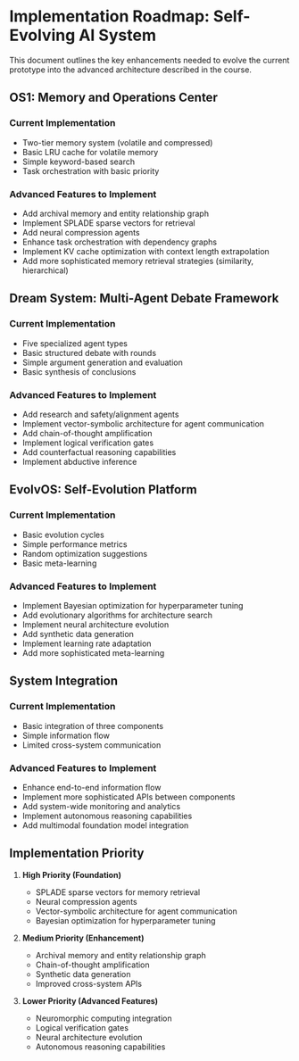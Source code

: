 # Implementation Roadmap: Self-Evolving AI System

This document outlines the key enhancements needed to evolve the current prototype into the advanced architecture described in the course.

## OS1: Memory and Operations Center

### Current Implementation
- Two-tier memory system (volatile and compressed)
- Basic LRU cache for volatile memory
- Simple keyword-based search
- Task orchestration with basic priority

### Advanced Features to Implement
- Add archival memory and entity relationship graph
- Implement SPLADE sparse vectors for retrieval
- Add neural compression agents
- Enhance task orchestration with dependency graphs
- Implement KV cache optimization with context length extrapolation
- Add more sophisticated memory retrieval strategies (similarity, hierarchical)

## Dream System: Multi-Agent Debate Framework

### Current Implementation
- Five specialized agent types
- Basic structured debate with rounds
- Simple argument generation and evaluation
- Basic synthesis of conclusions

### Advanced Features to Implement
- Add research and safety/alignment agents
- Implement vector-symbolic architecture for agent communication
- Add chain-of-thought amplification
- Implement logical verification gates
- Add counterfactual reasoning capabilities
- Implement abductive inference

## EvolvOS: Self-Evolution Platform

### Current Implementation
- Basic evolution cycles
- Simple performance metrics
- Random optimization suggestions
- Basic meta-learning

### Advanced Features to Implement
- Implement Bayesian optimization for hyperparameter tuning
- Add evolutionary algorithms for architecture search
- Implement neural architecture evolution
- Add synthetic data generation
- Implement learning rate adaptation
- Add more sophisticated meta-learning

## System Integration

### Current Implementation
- Basic integration of three components
- Simple information flow
- Limited cross-system communication

### Advanced Features to Implement
- Enhance end-to-end information flow
- Implement more sophisticated APIs between components
- Add system-wide monitoring and analytics
- Implement autonomous reasoning capabilities
- Add multimodal foundation model integration

## Implementation Priority

1. **High Priority (Foundation)**
   - SPLADE sparse vectors for memory retrieval
   - Neural compression agents
   - Vector-symbolic architecture for agent communication
   - Bayesian optimization for hyperparameter tuning

2. **Medium Priority (Enhancement)**
   - Archival memory and entity relationship graph
   - Chain-of-thought amplification
   - Synthetic data generation
   - Improved cross-system APIs

3. **Lower Priority (Advanced Features)**
   - Neuromorphic computing integration
   - Logical verification gates
   - Neural architecture evolution
   - Autonomous reasoning capabilities